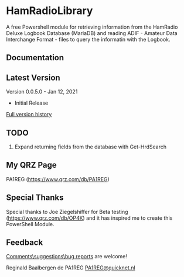 # HamRadioLibrary


A free Powershell module for retrieving information from the HamRadio Deluxe Logbook Database (MariaDB) and reading ADIF - Amateur Data Interchange Format - files to query the informatin with the Logbook.


## Documentation ##

## Latest Version

Version 0.0.5.0 - Jan 12, 2021

- Initial Release




[Full version history](https://github.com/PA1REG/HamRadioLibrary/releases)

## TODO

1. Expand returning fields from the database with Get-HrdSearch

## My QRZ Page
PA1REG (https://www.qrz.com/db/PA1REG)

## Special Thanks

Special thanks to Joe Ziegelshiffer for Beta testing (https://www.qrz.com/db/OP4K) and it has inspired me to create this PowerShell Module.

## Feedback

[Comments\suggestions\bug reports](https://github.com/PA1REG/HamRadioLibraryeePassOneDriveSync/issues/new/choose) are welcome!

Reginald Baalbergen de PA1REG
PA1REG@quicknet.nl

